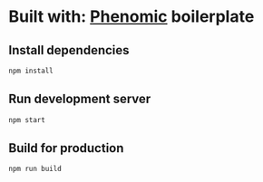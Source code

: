 # Built with: [Phenomic](https://github.com/MoOx/phenomic) boilerplate

## Install dependencies

```sh
npm install
```

## Run development server

```sh
npm start
```

## Build for production

```sh
npm run build
```
